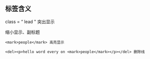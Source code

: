 ## 标签含义

class =  “ lead " 突出显示

<small></small> 缩小显示、副标题

```
<mark>people</mark> 高亮显示

```

```
<del><p>hello word every on <mark>people</mark></p></del> 删除线
```

